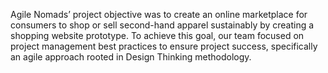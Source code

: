 Agile Nomads’ project objective was to create an online marketplace for consumers to shop or sell second-hand apparel sustainably by creating a shopping website prototype. To achieve this goal, our team focused on project management best practices to ensure project success, specifically an agile approach rooted in Design Thinking methodology.
